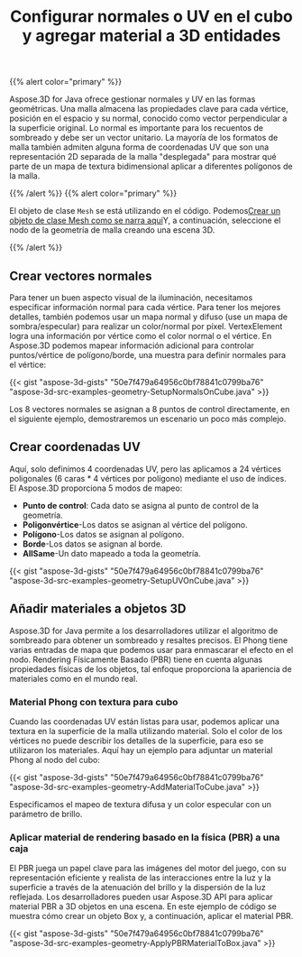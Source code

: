 ﻿---
title: Configurar normales o UV en el cubo y agregar material a 3D entidades
type: docs
weight: 60
url: /es/java/set-up-normals-or-uv-on-cube-and-add-material-to-3d-entities/
description: Aspose.3D for Java ofrece gestionar normales y UV en las formas geométricas. Una malla almacena las propiedades clave para cada vértice, posición en el espacio y su normal, conocido como vector perpendicular a la superficie original. Lo normal es importante para los recuentos de sombreado y debe ser un vector unitario. La mayoría de los formatos de malla también admiten alguna forma de coordenadas UV que son una representación 2D separada de la malla "desplegada" para mostrar qué parte de un mapa de textura bidimensional aplicar a diferentes polígonos de la malla.
---
{{% alert color="primary" %}}

Aspose.3D for Java ofrece gestionar normales y UV en las formas geométricas. Una malla almacena las propiedades clave para cada vértice, posición en el espacio y su normal, conocido como vector perpendicular a la superficie original. Lo normal es importante para los recuentos de sombreado y debe ser un vector unitario. La mayoría de los formatos de malla también admiten alguna forma de coordenadas UV que son una representación 2D separada de la malla "desplegada" para mostrar qué parte de un mapa de textura bidimensional aplicar a diferentes polígonos de la malla.

{{% /alert %}} {{% alert color="primary" %}}

El objeto de clase `Mesh` se está utilizando en el código. Podemos[Crear un objeto de clase Mesh como se narra aquí](https://docs.aspose.com/3d/java/create-3d-mesh-and-scene/)Y, a continuación, seleccione el nodo de la geometría de malla creando una escena 3D.

{{% /alert %}}
## **Crear vectores normales**
Para tener un buen aspecto visual de la iluminación, necesitamos especificar información normal para cada vértice. Para tener los mejores detalles, también podemos usar un mapa normal y difuso (use un mapa de sombra/especular) para realizar un color/normal por píxel. VertexElement logra una información por vértice como el color normal o el vértice. En Aspose.3D podemos mapear información adicional para controlar puntos/vértice de polígono/borde, una muestra para definir normales para el vértice:

{{< gist "aspose-3d-gists" "50e7f479a64956c0bf78841c0799ba76" "aspose-3d-src-examples-geometry-SetupNormalsOnCube.java" >}}


Los 8 vectores normales se asignan a 8 puntos de control directamente, en el siguiente ejemplo, demostraremos un escenario un poco más complejo.
## **Crear coordenadas UV**
Aquí, solo definimos 4 coordenadas UV, pero las aplicamos a 24 vértices poligonales (6 caras * 4 vértices por polígono) mediante el uso de índices.
El Aspose.3D proporciona 5 modos de mapeo:

- **Punto de control**: Cada dato se asigna al punto de control de la geometría.
- **Poligonvértice**-Los datos se asignan al vértice del polígono.
- **Polígono**-Los datos se asignan al polígono.
- **Borde**-Los datos se asignan al borde.
- **AllSame**-Un dato mapeado a toda la geometría.



{{< gist "aspose-3d-gists" "50e7f479a64956c0bf78841c0799ba76" "aspose-3d-src-examples-geometry-SetupUVOnCube.java" >}}
## **Añadir materiales a objetos 3D**
Aspose.3D for Java permite a los desarrolladores utilizar el algoritmo de sombreado para obtener un sombreado y resaltes precisos. El Phong tiene varias entradas de mapa que podemos usar para enmascarar el efecto en el nodo. Rendering Físicamente Basado (PBR) tiene en cuenta algunas propiedades físicas de los objetos, tal enfoque proporciona la apariencia de materiales como en el mundo real.
### **Material Phong con textura para cubo**
Cuando las coordenadas UV están listas para usar, podemos aplicar una textura en la superficie de la malla utilizando material. Solo el color de los vértices no puede describir los detalles de la superficie, para eso se utilizaron los materiales. Aquí hay un ejemplo para adjuntar un material Phong al nodo del cubo:

{{< gist "aspose-3d-gists" "50e7f479a64956c0bf78841c0799ba76" "aspose-3d-src-examples-geometry-AddMaterialToCube.java" >}}


Especificamos el mapeo de textura difusa y un color especular con un parámetro de brillo.
### **Aplicar material de rendering basado en la física (PBR) a una caja**
El PBR juega un papel clave para las imágenes del motor del juego, con su representación eficiente y realista de las interacciones entre la luz y la superficie a través de la atenuación del brillo y la dispersión de la luz reflejada. Los desarrolladores pueden usar Aspose.3D API para aplicar material PBR a 3D objetos en una escena. En este ejemplo de código se muestra cómo crear un objeto Box y, a continuación, aplicar el material PBR.

{{< gist "aspose-3d-gists" "50e7f479a64956c0bf78841c0799ba76" "aspose-3d-src-examples-geometry-ApplyPBRMaterialToBox.java" >}}
